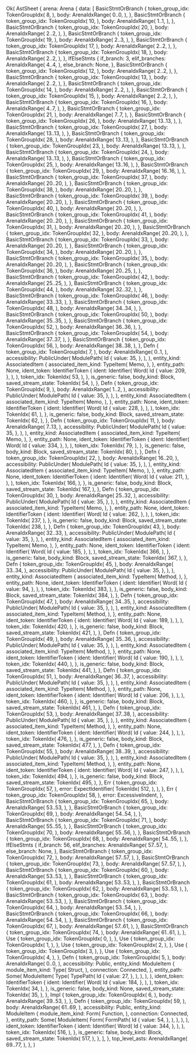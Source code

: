 Ok(
    AstSheet {
        arena: Arena {
            data: [
                BasicStmtOrBranch {
                    token_group_idx: TokenGroupIdx(
                        8,
                    ),
                    body: ArenaIdxRange(
                        0..0,
                    ),
                },
                BasicStmtOrBranch {
                    token_group_idx: TokenGroupIdx(
                        10,
                    ),
                    body: ArenaIdxRange(
                        1..1,
                    ),
                },
                BasicStmtOrBranch {
                    token_group_idx: TokenGroupIdx(
                        20,
                    ),
                    body: ArenaIdxRange(
                        2..2,
                    ),
                },
                BasicStmtOrBranch {
                    token_group_idx: TokenGroupIdx(
                        19,
                    ),
                    body: ArenaIdxRange(
                        2..3,
                    ),
                },
                BasicStmtOrBranch {
                    token_group_idx: TokenGroupIdx(
                        17,
                    ),
                    body: ArenaIdxRange(
                        2..2,
                    ),
                },
                BasicStmtOrBranch {
                    token_group_idx: TokenGroupIdx(
                        18,
                    ),
                    body: ArenaIdxRange(
                        2..2,
                    ),
                },
                IfElseStmts {
                    if_branch: 3,
                    elif_branches: ArenaIdxRange(
                        4..4,
                    ),
                    else_branch: None,
                },
                BasicStmtOrBranch {
                    token_group_idx: TokenGroupIdx(
                        12,
                    ),
                    body: ArenaIdxRange(
                        2..2,
                    ),
                },
                BasicStmtOrBranch {
                    token_group_idx: TokenGroupIdx(
                        13,
                    ),
                    body: ArenaIdxRange(
                        2..2,
                    ),
                },
                BasicStmtOrBranch {
                    token_group_idx: TokenGroupIdx(
                        14,
                    ),
                    body: ArenaIdxRange(
                        2..2,
                    ),
                },
                BasicStmtOrBranch {
                    token_group_idx: TokenGroupIdx(
                        15,
                    ),
                    body: ArenaIdxRange(
                        2..2,
                    ),
                },
                BasicStmtOrBranch {
                    token_group_idx: TokenGroupIdx(
                        16,
                    ),
                    body: ArenaIdxRange(
                        4..7,
                    ),
                },
                BasicStmtOrBranch {
                    token_group_idx: TokenGroupIdx(
                        21,
                    ),
                    body: ArenaIdxRange(
                        7..7,
                    ),
                },
                BasicStmtOrBranch {
                    token_group_idx: TokenGroupIdx(
                        26,
                    ),
                    body: ArenaIdxRange(
                        13..13,
                    ),
                },
                BasicStmtOrBranch {
                    token_group_idx: TokenGroupIdx(
                        27,
                    ),
                    body: ArenaIdxRange(
                        13..13,
                    ),
                },
                BasicStmtOrBranch {
                    token_group_idx: TokenGroupIdx(
                        28,
                    ),
                    body: ArenaIdxRange(
                        13..13,
                    ),
                },
                BasicStmtOrBranch {
                    token_group_idx: TokenGroupIdx(
                        23,
                    ),
                    body: ArenaIdxRange(
                        13..13,
                    ),
                },
                BasicStmtOrBranch {
                    token_group_idx: TokenGroupIdx(
                        24,
                    ),
                    body: ArenaIdxRange(
                        13..13,
                    ),
                },
                BasicStmtOrBranch {
                    token_group_idx: TokenGroupIdx(
                        25,
                    ),
                    body: ArenaIdxRange(
                        13..16,
                    ),
                },
                BasicStmtOrBranch {
                    token_group_idx: TokenGroupIdx(
                        29,
                    ),
                    body: ArenaIdxRange(
                        16..16,
                    ),
                },
                BasicStmtOrBranch {
                    token_group_idx: TokenGroupIdx(
                        37,
                    ),
                    body: ArenaIdxRange(
                        20..20,
                    ),
                },
                BasicStmtOrBranch {
                    token_group_idx: TokenGroupIdx(
                        38,
                    ),
                    body: ArenaIdxRange(
                        20..20,
                    ),
                },
                BasicStmtOrBranch {
                    token_group_idx: TokenGroupIdx(
                        39,
                    ),
                    body: ArenaIdxRange(
                        20..20,
                    ),
                },
                BasicStmtOrBranch {
                    token_group_idx: TokenGroupIdx(
                        40,
                    ),
                    body: ArenaIdxRange(
                        20..20,
                    ),
                },
                BasicStmtOrBranch {
                    token_group_idx: TokenGroupIdx(
                        41,
                    ),
                    body: ArenaIdxRange(
                        20..20,
                    ),
                },
                BasicStmtOrBranch {
                    token_group_idx: TokenGroupIdx(
                        31,
                    ),
                    body: ArenaIdxRange(
                        20..20,
                    ),
                },
                BasicStmtOrBranch {
                    token_group_idx: TokenGroupIdx(
                        32,
                    ),
                    body: ArenaIdxRange(
                        20..20,
                    ),
                },
                BasicStmtOrBranch {
                    token_group_idx: TokenGroupIdx(
                        33,
                    ),
                    body: ArenaIdxRange(
                        20..20,
                    ),
                },
                BasicStmtOrBranch {
                    token_group_idx: TokenGroupIdx(
                        34,
                    ),
                    body: ArenaIdxRange(
                        20..20,
                    ),
                },
                BasicStmtOrBranch {
                    token_group_idx: TokenGroupIdx(
                        35,
                    ),
                    body: ArenaIdxRange(
                        20..20,
                    ),
                },
                BasicStmtOrBranch {
                    token_group_idx: TokenGroupIdx(
                        36,
                    ),
                    body: ArenaIdxRange(
                        20..25,
                    ),
                },
                BasicStmtOrBranch {
                    token_group_idx: TokenGroupIdx(
                        42,
                    ),
                    body: ArenaIdxRange(
                        25..25,
                    ),
                },
                BasicStmtOrBranch {
                    token_group_idx: TokenGroupIdx(
                        44,
                    ),
                    body: ArenaIdxRange(
                        32..32,
                    ),
                },
                BasicStmtOrBranch {
                    token_group_idx: TokenGroupIdx(
                        46,
                    ),
                    body: ArenaIdxRange(
                        33..33,
                    ),
                },
                BasicStmtOrBranch {
                    token_group_idx: TokenGroupIdx(
                        48,
                    ),
                    body: ArenaIdxRange(
                        34..34,
                    ),
                },
                BasicStmtOrBranch {
                    token_group_idx: TokenGroupIdx(
                        50,
                    ),
                    body: ArenaIdxRange(
                        35..35,
                    ),
                },
                BasicStmtOrBranch {
                    token_group_idx: TokenGroupIdx(
                        52,
                    ),
                    body: ArenaIdxRange(
                        36..36,
                    ),
                },
                BasicStmtOrBranch {
                    token_group_idx: TokenGroupIdx(
                        54,
                    ),
                    body: ArenaIdxRange(
                        37..37,
                    ),
                },
                BasicStmtOrBranch {
                    token_group_idx: TokenGroupIdx(
                        56,
                    ),
                    body: ArenaIdxRange(
                        38..38,
                    ),
                },
                Defn {
                    token_group_idx: TokenGroupIdx(
                        7,
                    ),
                    body: ArenaIdxRange(
                        0..1,
                    ),
                    accessibility: PublicUnder(
                        ModulePath(
                            Id {
                                value: 35,
                            },
                        ),
                    ),
                    entity_kind: AssociatedItem {
                        associated_item_kind: TypeItem(
                            Memo,
                        ),
                    },
                    entity_path: None,
                    ident_token: IdentifierToken {
                        ident: Identifier(
                            Word(
                                Id {
                                    value: 209,
                                },
                            ),
                        ),
                        token_idx: TokenIdx(
                            53,
                        ),
                    },
                    is_generic: false,
                    body_kind: Block,
                    saved_stream_state: TokenIdx(
                        54,
                    ),
                },
                Defn {
                    token_group_idx: TokenGroupIdx(
                        9,
                    ),
                    body: ArenaIdxRange(
                        1..2,
                    ),
                    accessibility: PublicUnder(
                        ModulePath(
                            Id {
                                value: 35,
                            },
                        ),
                    ),
                    entity_kind: AssociatedItem {
                        associated_item_kind: TypeItem(
                            Memo,
                        ),
                    },
                    entity_path: None,
                    ident_token: IdentifierToken {
                        ident: Identifier(
                            Word(
                                Id {
                                    value: 228,
                                },
                            ),
                        ),
                        token_idx: TokenIdx(
                            61,
                        ),
                    },
                    is_generic: false,
                    body_kind: Block,
                    saved_stream_state: TokenIdx(
                        62,
                    ),
                },
                Defn {
                    token_group_idx: TokenGroupIdx(
                        11,
                    ),
                    body: ArenaIdxRange(
                        7..13,
                    ),
                    accessibility: PublicUnder(
                        ModulePath(
                            Id {
                                value: 35,
                            },
                        ),
                    ),
                    entity_kind: AssociatedItem {
                        associated_item_kind: TypeItem(
                            Memo,
                        ),
                    },
                    entity_path: None,
                    ident_token: IdentifierToken {
                        ident: Identifier(
                            Word(
                                Id {
                                    value: 334,
                                },
                            ),
                        ),
                        token_idx: TokenIdx(
                            79,
                        ),
                    },
                    is_generic: false,
                    body_kind: Block,
                    saved_stream_state: TokenIdx(
                        80,
                    ),
                },
                Defn {
                    token_group_idx: TokenGroupIdx(
                        22,
                    ),
                    body: ArenaIdxRange(
                        16..20,
                    ),
                    accessibility: PublicUnder(
                        ModulePath(
                            Id {
                                value: 35,
                            },
                        ),
                    ),
                    entity_kind: AssociatedItem {
                        associated_item_kind: TypeItem(
                            Memo,
                        ),
                    },
                    entity_path: None,
                    ident_token: IdentifierToken {
                        ident: Identifier(
                            Word(
                                Id {
                                    value: 211,
                                },
                            ),
                        ),
                        token_idx: TokenIdx(
                            166,
                        ),
                    },
                    is_generic: false,
                    body_kind: Block,
                    saved_stream_state: TokenIdx(
                        167,
                    ),
                },
                Defn {
                    token_group_idx: TokenGroupIdx(
                        30,
                    ),
                    body: ArenaIdxRange(
                        25..32,
                    ),
                    accessibility: PublicUnder(
                        ModulePath(
                            Id {
                                value: 35,
                            },
                        ),
                    ),
                    entity_kind: AssociatedItem {
                        associated_item_kind: TypeItem(
                            Memo,
                        ),
                    },
                    entity_path: None,
                    ident_token: IdentifierToken {
                        ident: Identifier(
                            Word(
                                Id {
                                    value: 262,
                                },
                            ),
                        ),
                        token_idx: TokenIdx(
                            237,
                        ),
                    },
                    is_generic: false,
                    body_kind: Block,
                    saved_stream_state: TokenIdx(
                        238,
                    ),
                },
                Defn {
                    token_group_idx: TokenGroupIdx(
                        43,
                    ),
                    body: ArenaIdxRange(
                        32..33,
                    ),
                    accessibility: PublicUnder(
                        ModulePath(
                            Id {
                                value: 35,
                            },
                        ),
                    ),
                    entity_kind: AssociatedItem {
                        associated_item_kind: TypeItem(
                            Memo,
                        ),
                    },
                    entity_path: None,
                    ident_token: IdentifierToken {
                        ident: Identifier(
                            Word(
                                Id {
                                    value: 185,
                                },
                            ),
                        ),
                        token_idx: TokenIdx(
                            366,
                        ),
                    },
                    is_generic: false,
                    body_kind: Block,
                    saved_stream_state: TokenIdx(
                        367,
                    ),
                },
                Defn {
                    token_group_idx: TokenGroupIdx(
                        45,
                    ),
                    body: ArenaIdxRange(
                        33..34,
                    ),
                    accessibility: PublicUnder(
                        ModulePath(
                            Id {
                                value: 35,
                            },
                        ),
                    ),
                    entity_kind: AssociatedItem {
                        associated_item_kind: TypeItem(
                            Method,
                        ),
                    },
                    entity_path: None,
                    ident_token: IdentifierToken {
                        ident: Identifier(
                            Word(
                                Id {
                                    value: 94,
                                },
                            ),
                        ),
                        token_idx: TokenIdx(
                            383,
                        ),
                    },
                    is_generic: false,
                    body_kind: Block,
                    saved_stream_state: TokenIdx(
                        384,
                    ),
                },
                Defn {
                    token_group_idx: TokenGroupIdx(
                        47,
                    ),
                    body: ArenaIdxRange(
                        34..35,
                    ),
                    accessibility: PublicUnder(
                        ModulePath(
                            Id {
                                value: 35,
                            },
                        ),
                    ),
                    entity_kind: AssociatedItem {
                        associated_item_kind: TypeItem(
                            Method,
                        ),
                    },
                    entity_path: None,
                    ident_token: IdentifierToken {
                        ident: Identifier(
                            Word(
                                Id {
                                    value: 189,
                                },
                            ),
                        ),
                        token_idx: TokenIdx(
                            420,
                        ),
                    },
                    is_generic: false,
                    body_kind: Block,
                    saved_stream_state: TokenIdx(
                        421,
                    ),
                },
                Defn {
                    token_group_idx: TokenGroupIdx(
                        49,
                    ),
                    body: ArenaIdxRange(
                        35..36,
                    ),
                    accessibility: PublicUnder(
                        ModulePath(
                            Id {
                                value: 35,
                            },
                        ),
                    ),
                    entity_kind: AssociatedItem {
                        associated_item_kind: TypeItem(
                            Method,
                        ),
                    },
                    entity_path: None,
                    ident_token: IdentifierToken {
                        ident: Identifier(
                            Word(
                                Id {
                                    value: 190,
                                },
                            ),
                        ),
                        token_idx: TokenIdx(
                            440,
                        ),
                    },
                    is_generic: false,
                    body_kind: Block,
                    saved_stream_state: TokenIdx(
                        441,
                    ),
                },
                Defn {
                    token_group_idx: TokenGroupIdx(
                        51,
                    ),
                    body: ArenaIdxRange(
                        36..37,
                    ),
                    accessibility: PublicUnder(
                        ModulePath(
                            Id {
                                value: 35,
                            },
                        ),
                    ),
                    entity_kind: AssociatedItem {
                        associated_item_kind: TypeItem(
                            Method,
                        ),
                    },
                    entity_path: None,
                    ident_token: IdentifierToken {
                        ident: Identifier(
                            Word(
                                Id {
                                    value: 206,
                                },
                            ),
                        ),
                        token_idx: TokenIdx(
                            460,
                        ),
                    },
                    is_generic: false,
                    body_kind: Block,
                    saved_stream_state: TokenIdx(
                        461,
                    ),
                },
                Defn {
                    token_group_idx: TokenGroupIdx(
                        53,
                    ),
                    body: ArenaIdxRange(
                        37..38,
                    ),
                    accessibility: PublicUnder(
                        ModulePath(
                            Id {
                                value: 35,
                            },
                        ),
                    ),
                    entity_kind: AssociatedItem {
                        associated_item_kind: TypeItem(
                            Method,
                        ),
                    },
                    entity_path: None,
                    ident_token: IdentifierToken {
                        ident: Identifier(
                            Word(
                                Id {
                                    value: 244,
                                },
                            ),
                        ),
                        token_idx: TokenIdx(
                            476,
                        ),
                    },
                    is_generic: false,
                    body_kind: Block,
                    saved_stream_state: TokenIdx(
                        477,
                    ),
                },
                Defn {
                    token_group_idx: TokenGroupIdx(
                        55,
                    ),
                    body: ArenaIdxRange(
                        38..39,
                    ),
                    accessibility: PublicUnder(
                        ModulePath(
                            Id {
                                value: 35,
                            },
                        ),
                    ),
                    entity_kind: AssociatedItem {
                        associated_item_kind: TypeItem(
                            Method,
                        ),
                    },
                    entity_path: None,
                    ident_token: IdentifierToken {
                        ident: Identifier(
                            Word(
                                Id {
                                    value: 247,
                                },
                            ),
                        ),
                        token_idx: TokenIdx(
                            494,
                        ),
                    },
                    is_generic: false,
                    body_kind: Block,
                    saved_stream_state: TokenIdx(
                        495,
                    ),
                },
                Err {
                    token_group_idx: TokenGroupIdx(
                        57,
                    ),
                    error: ExpectIdentifier(
                        TokenIdx(
                            512,
                        ),
                    ),
                },
                Err {
                    token_group_idx: TokenGroupIdx(
                        58,
                    ),
                    error: ExcessiveIndent,
                },
                BasicStmtOrBranch {
                    token_group_idx: TokenGroupIdx(
                        65,
                    ),
                    body: ArenaIdxRange(
                        53..53,
                    ),
                },
                BasicStmtOrBranch {
                    token_group_idx: TokenGroupIdx(
                        69,
                    ),
                    body: ArenaIdxRange(
                        54..54,
                    ),
                },
                BasicStmtOrBranch {
                    token_group_idx: TokenGroupIdx(
                        71,
                    ),
                    body: ArenaIdxRange(
                        55..55,
                    ),
                },
                BasicStmtOrBranch {
                    token_group_idx: TokenGroupIdx(
                        70,
                    ),
                    body: ArenaIdxRange(
                        55..56,
                    ),
                },
                BasicStmtOrBranch {
                    token_group_idx: TokenGroupIdx(
                        68,
                    ),
                    body: ArenaIdxRange(
                        54..55,
                    ),
                },
                IfElseStmts {
                    if_branch: 56,
                    elif_branches: ArenaIdxRange(
                        57..57,
                    ),
                    else_branch: None,
                },
                BasicStmtOrBranch {
                    token_group_idx: TokenGroupIdx(
                        72,
                    ),
                    body: ArenaIdxRange(
                        57..57,
                    ),
                },
                BasicStmtOrBranch {
                    token_group_idx: TokenGroupIdx(
                        73,
                    ),
                    body: ArenaIdxRange(
                        57..57,
                    ),
                },
                BasicStmtOrBranch {
                    token_group_idx: TokenGroupIdx(
                        60,
                    ),
                    body: ArenaIdxRange(
                        53..53,
                    ),
                },
                BasicStmtOrBranch {
                    token_group_idx: TokenGroupIdx(
                        61,
                    ),
                    body: ArenaIdxRange(
                        53..53,
                    ),
                },
                BasicStmtOrBranch {
                    token_group_idx: TokenGroupIdx(
                        62,
                    ),
                    body: ArenaIdxRange(
                        53..53,
                    ),
                },
                BasicStmtOrBranch {
                    token_group_idx: TokenGroupIdx(
                        63,
                    ),
                    body: ArenaIdxRange(
                        53..53,
                    ),
                },
                BasicStmtOrBranch {
                    token_group_idx: TokenGroupIdx(
                        64,
                    ),
                    body: ArenaIdxRange(
                        53..54,
                    ),
                },
                BasicStmtOrBranch {
                    token_group_idx: TokenGroupIdx(
                        66,
                    ),
                    body: ArenaIdxRange(
                        54..54,
                    ),
                },
                BasicStmtOrBranch {
                    token_group_idx: TokenGroupIdx(
                        67,
                    ),
                    body: ArenaIdxRange(
                        57..61,
                    ),
                },
                BasicStmtOrBranch {
                    token_group_idx: TokenGroupIdx(
                        74,
                    ),
                    body: ArenaIdxRange(
                        61..61,
                    ),
                },
                Use {
                    token_group_idx: TokenGroupIdx(
                        0,
                    ),
                },
                Use {
                    token_group_idx: TokenGroupIdx(
                        1,
                    ),
                },
                Use {
                    token_group_idx: TokenGroupIdx(
                        2,
                    ),
                },
                Use {
                    token_group_idx: TokenGroupIdx(
                        3,
                    ),
                },
                Use {
                    token_group_idx: TokenGroupIdx(
                        4,
                    ),
                },
                Defn {
                    token_group_idx: TokenGroupIdx(
                        5,
                    ),
                    body: ArenaIdxRange(
                        0..0,
                    ),
                    accessibility: Public,
                    entity_kind: ModuleItem {
                        module_item_kind: Type(
                            Struct,
                        ),
                        connection: Connected,
                    },
                    entity_path: Some(
                        ModuleItem(
                            Type(
                                TypePath(
                                    Id {
                                        value: 27,
                                    },
                                ),
                            ),
                        ),
                    ),
                    ident_token: IdentifierToken {
                        ident: Identifier(
                            Word(
                                Id {
                                    value: 184,
                                },
                            ),
                        ),
                        token_idx: TokenIdx(
                            34,
                        ),
                    },
                    is_generic: false,
                    body_kind: None,
                    saved_stream_state: TokenIdx(
                        35,
                    ),
                },
                Impl {
                    token_group_idx: TokenGroupIdx(
                        6,
                    ),
                    body: ArenaIdxRange(
                        39..53,
                    ),
                },
                Defn {
                    token_group_idx: TokenGroupIdx(
                        59,
                    ),
                    body: ArenaIdxRange(
                        61..69,
                    ),
                    accessibility: Public,
                    entity_kind: ModuleItem {
                        module_item_kind: Form(
                            Function,
                        ),
                        connection: Connected,
                    },
                    entity_path: Some(
                        ModuleItem(
                            Form(
                                FormPath(
                                    Id {
                                        value: 54,
                                    },
                                ),
                            ),
                        ),
                    ),
                    ident_token: IdentifierToken {
                        ident: Identifier(
                            Word(
                                Id {
                                    value: 344,
                                },
                            ),
                        ),
                        token_idx: TokenIdx(
                            516,
                        ),
                    },
                    is_generic: false,
                    body_kind: Block,
                    saved_stream_state: TokenIdx(
                        517,
                    ),
                },
            ],
        },
        top_level_asts: ArenaIdxRange(
            69..77,
        ),
    },
)
